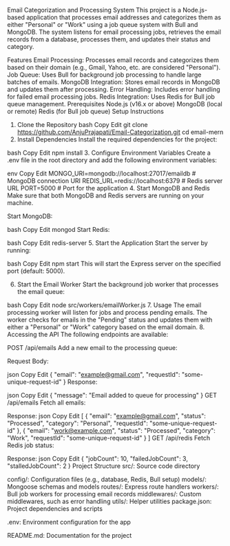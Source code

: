 Email Categorization and Processing System
This project is a Node.js-based application that processes email addresses and categorizes them as either "Personal" or "Work" using a job queue system with Bull and MongoDB. The system listens for email processing jobs, retrieves the email records from a database, processes them, and updates their status and category.

Features
Email Processing: Processes email records and categorizes them based on their domain (e.g., Gmail, Yahoo, etc. are considered "Personal").
Job Queue: Uses Bull for background job processing to handle large batches of emails.
MongoDB Integration: Stores email records in MongoDB and updates them after processing.
Error Handling: Includes error handling for failed email processing jobs.
Redis Integration: Uses Redis for Bull job queue management.
Prerequisites
Node.js (v16.x or above)
MongoDB (local or remote)
Redis (for Bull job queue)
Setup Instructions
1. Clone the Repository
bash
Copy
Edit
git clone https://github.com/AnjuPrajapati/Email-Categorization.git
cd email-mern
2. Install Dependencies
Install the required dependencies for the project:

bash
Copy
Edit
npm install
3. Configure Environment Variables
Create a .env file in the root directory and add the following environment variables:

env
Copy
Edit
MONGO_URI=mongodb://localhost:27017/emaildb  # MongoDB connection URI
REDIS_URL=redis://localhost:6379  # Redis server URL
PORT=5000  # Port for the application
4. Start MongoDB and Redis
Make sure that both MongoDB and Redis servers are running on your machine.

Start MongoDB:

bash
Copy
Edit
mongod
Start Redis:

bash
Copy
Edit
redis-server
5. Start the Application
Start the server by running:

bash
Copy
Edit
npm start
This will start the Express server on the specified port (default: 5000).

6. Start the Email Worker
Start the background job worker that processes the email queue:

bash
Copy
Edit
node src/workers/emailWorker.js
7. Usage
The email processing worker will listen for jobs and process pending emails.
The worker checks for emails in the "Pending" status and updates them with either a "Personal" or "Work" category based on the email domain.
8. Accessing the API
The following endpoints are available:

POST /api/emails
Add a new email to the processing queue:

Request Body:

json
Copy
Edit
{
  "email": "example@gmail.com",
  "requestId": "some-unique-request-id"
}
Response:

json
Copy
Edit
{
  "message": "Email added to queue for processing"
}
GET /api/emails
Fetch all emails:

Response:
json
Copy
Edit
[
  {
    "email": "example@gmail.com",
    "status": "Processed",
    "category": "Personal",
    "requestId": "some-unique-request-id"
  },
  {
    "email": "work@example.com",
    "status": "Processed",
    "category": "Work",
    "requestId": "some-unique-request-id"
  }
]
GET /api/redis
Fetch Redis job status:

Response:
json
Copy
Edit
{
  "jobCount": 10,
  "failedJobCount": 3,
  "stalledJobCount": 2
}
Project Structure
src/: Source code directory

config/: Configuration files (e.g., database, Redis, Bull setup)
models/: Mongoose schemas and models
routes/: Express route handlers
workers/: Bull job workers for processing email records
middlewares/: Custom middlewares, such as error handling
utils/: Helper utilities
package.json: Project dependencies and scripts

.env: Environment configuration for the app

README.md: Documentation for the project

